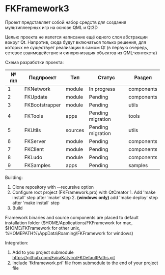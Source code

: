 ﻿# FKFramework3

Проект представляет собой набор средств для создания мультиплеерных игр на основе QML и Qt3D

Целью проекта не явлется написание ещё одного слоя абстракции вокруг Qt. Напротив, сюда будут включаться только решения, для которых не существует реализации в самом Qt (в первую очередь, сетевое взаимодействие и синхронизация объектов из QML-контекста)

Схема разработки проекта:

| № п\п |Подпроект|Тип|Статус|Раздел|
|---|---|---|---|---|
|1|FKNetwork|module|In progress|components
|2|FKUpdate|module|Pending|components
|3|FKBootstrapper|module|Pending|utils
|4|FKTools|apps|Pending migration|tools
|5|FKUtils|sources|Pending migration|utils
|6|FKServer|module|Pending|components
|7|FKClient|module|Pending|components
|8|FKLudo|module|Pending|components
|9|FKSamples|apps|Pending|samples


Building:

  1. Clone repository with --recursive option
  2. Configure root project (FKFramework.pro) with QtCreator
    1. Add 'make install' step after 'make' step
    2. **(windows only)** add 'make deploy' step after 'make install' step
  3. Build

Framework binaries and source components are placed to default installation folder ($HOME/Applications/FKFramework for mac, $HOME/FKFramework for other unix, %HOMEPATH%\AppData\Roaming\FKFramework for windows)


Integration:

  1. Add to you project submodule https://github.com/FajraKatviro/FKDefaultPaths.git
  2. Include 'fkframework.pri' file from submodule to the end of your project file
